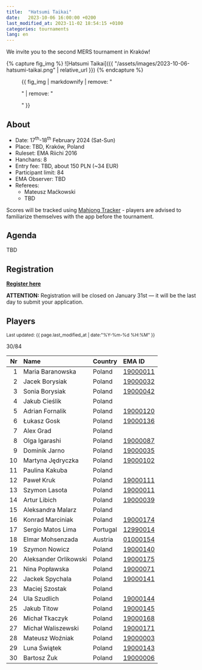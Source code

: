 ```yaml
---
title:  "Hatsumi Taikai"
date:   2023-10-06 16:00:00 +0200
last_modified_at: 2023-11-02 18:54:15 +0100
categories: tournaments
lang: en
---
```


We invite you to the second MERS tournament in Kraków!

{% capture fig_img %}
![Hatsumi Taikai]({{ "/assets/images/2023-10-06-hatsumi-taikai.png" | relative_url }})
{% endcapture %}

<figure>
  {{ fig_img | markdownify | remove: "<p>" | remove: "</p>" }}
</figure>

## About

* Date: 17<sup>th</sup>-18<sup>th</sup> February 2024 (Sat-Sun)
* Place: TBD, Kraków, Poland
* Ruleset: EMA Riichi 2016
* Hanchans: 8
* Entry fee: TBD, about 150 PLN (~34 EUR)
* Participant limit: 84
* EMA Observer: TBD
* Referees:
  - Mateusz Maćkowski
  - TBD

Scores will be tracked using [Mahjong Tracker](https://mahjongtracker.com/) - players are advised to familiarize
themselves with the app before the tournament.

## Agenda

TBD

## Registration

**[Register here](https://forms.gle/Q9MxGdNQU1fJbf746)**

**ATTENTION:** Registration will be closed on January 31st &mdash; it will be the last day to submit your application.

## Players

<small>Last updated: {{ page.last_modified_at | date:"%Y-%m-%d %H:%M" }}</small>

<div class="progress" style="margin-bottom: 0.5em">
	<div
		class="progress-bar progress-bar-striped"
		role="progressbar"
		style="width: calc(100%*30/84);"
		aria-valuenow="30"
		aria-valuemin="0"
		aria-valuemax="84">
		30/84
	</div>
</div>

<div id="biggus-tablus" markdown="block">

| Nr | Name                                     | Country              | EMA ID                                                              |
|---:|:-----------------------------------------|:---------------------|:--------------------------------------------------------------------|
|  1 | Maria Baranowska                         | Poland               | [19000011](http://mahjong-europe.org/ranking/Players/19000011.html) |
|  2 | Jacek Borysiak                           | Poland               | [19000032](http://mahjong-europe.org/ranking/Players/19000032.html) |
|  3 | Sonia Borysiak                           | Poland               | [19000042](http://mahjong-europe.org/ranking/Players/19000042.html) |
|  4 | Jakub Cieślik                            | Poland               |                                                                     |
|  5 | Adrian Fornalik                          | Poland               | [19000120](http://mahjong-europe.org/ranking/Players/19000120.html) |
|  6 | Łukasz Gosk                              | Poland               | [19000136](http://mahjong-europe.org/ranking/Players/19000136.html) |
|  7 | Alex Grad                                | Poland               |                                                                     |
|  8 | Olga Igarashi                            | Poland               | [19000087](http://mahjong-europe.org/ranking/Players/19000087.html) |
|  9 | Dominik Jarno                            | Poland               | [19000035](http://mahjong-europe.org/ranking/Players/19000035.html) |
| 10 | Martyna Jędryczka                        | Poland               | [19000102](http://mahjong-europe.org/ranking/Players/19000102.html) |
| 11 | Paulina Kakuba                           | Poland               |                                                                     |
| 12 | Paweł Kruk                               | Poland               | [19000111](http://mahjong-europe.org/ranking/Players/19000111.html) |
| 13 | Szymon Lasota                            | Poland               | [19000011](http://mahjong-europe.org/ranking/Players/19000011.html) |
| 14 | Artur Libich                             | Poland               | [19000039](http://mahjong-europe.org/ranking/Players/19000039.html) |
| 15 | Aleksandra Malarz                        | Poland               |                                                                     |
| 16 | Konrad Marciniak                         | Poland               | [19000174](http://mahjong-europe.org/ranking/Players/19000174.html) |
| 17 | Sergio Matos Lima                        | Portugal             | [12990014](http://mahjong-europe.org/ranking/Players/12990014.html) |
| 18 | Elmar Mohsenzada                         | Austria              | [01000154](http://mahjong-europe.org/ranking/Players/01000154.html) |
| 19 | Szymon Nowicz                            | Poland               | [19000140](http://mahjong-europe.org/ranking/Players/19000140.html) |
| 20 | Aleksander Orlikowski                    | Poland               | [19000175](http://mahjong-europe.org/ranking/Players/19000175.html) |
| 21 | Nina Popławska                           | Poland               | [19000071](http://mahjong-europe.org/ranking/Players/19000071.html) |
| 22 | Jackek Spychala                          | Poland               | [19000141](http://mahjong-europe.org/ranking/Players/19000141.html) |
| 23 | Maciej Szostak                           | Poland               |                                                                     |
| 24 | Ula Szudlich                             | Poland               | [19000144](http://mahjong-europe.org/ranking/Players/19000144.html) |
| 25 | Jakub Titow                              | Poland               | [19000145](http://mahjong-europe.org/ranking/Players/19000145.html) |
| 26 | Michał Tkaczyk                           | Poland               | [19000168](http://mahjong-europe.org/ranking/Players/19000168.html) |
| 27 | Michał Waliszewski                       | Poland               | [19000171](http://mahjong-europe.org/ranking/Players/19000171.html) |
| 28 | Mateusz Woźniak                          | Poland               | [19000003](http://mahjong-europe.org/ranking/Players/19000003.html) |
| 29 | Luna Świątek                             | Poland               | [19000143](http://mahjong-europe.org/ranking/Players/19000143.html) |
| 30 | Bartosz Żuk                              | Poland               | [19000006](http://mahjong-europe.org/ranking/Players/19000006.html) |

</div>